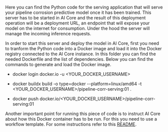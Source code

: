 Here you can find the Python code for the serving application that will serve your pipeline corrosion predictive model once it has been trained.
This server has to be started in AI Core and the result of this deployment operation will be a deployment URL, an endpoint that will expose your model on the internet for consumption. Under the hood the server will manage the incoming inference requests.

In order to start this server and deploy the model in AI Core, first you need to tranform the Python code into a Docker image and load it into the Docker registry connected to the AI Core instance. In this folder you can find the needed Dockerfile and the list of dependencies. Below you can find the commands to generate and load the Docker image.

* docker login docker.io -u <YOUR_DOCKER_USERNAME>

* docker buildx build -o type=docker --platform=linux/amd64 -t <YOUR_DOCKER_USERNAME>/pipeline-corr-serving:01 .

* docker push docker.io/<YOUR_DOCKER_USERNAME>/pipeline-corr-serving:01

Another important point for running this piece of code is to instruct AI Core about how this Docker container has to be run. For this you need to use a workflow template. For some instructions refer to this [README](../../solution-prod-templates/README.md).
